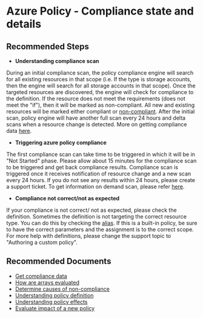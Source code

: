<properties
    pageTitle="Compliance state and details"
    description="Compliance state and details"
    service="microsoft.authorization"
    resource="policyAssignments"
    authors="robga"
    ms.author="robga"
    displayOrder=""
    selfHelpType="generic"
    supportTopicIds="32688711,32688712"
    resourceTags=""
    productPesIds="16456"
    cloudEnvironments="public, MoonCake, fairfax"
    articleId="97726c01-5bc5-40cf-8a04-fe6204ca247d"
	ownershipId="Compute_AzurePolicy"
/>

# Azure Policy - Compliance state and details

## **Recommended Steps**

* **Understanding compliance scan**

During an initial compliance scan, the policy compliance engine will search for all existing resources in that scope (i.e. If the type is storage accounts, then the engine will search for all storage accounts in that scope). Once the targeted resources are discovered, the engine will check for compliance to the definition. If the resource does not meet the requirements (does not meet the "if"), then it will be marked as non-compliant. All new and existing resources will be marked either compliant or [non-compliant](https://docs.microsoft.com/azure/governance/policy/how-to/determine-non-compliance).
After the initial scan, policy engine will have another full scan every 24 hours and delta scans when a resource change is detected. More on getting compliance data [here](https://docs.microsoft.com/azure/governance/policy/how-to/get-compliance-data).

* **Triggering azure policy compliance**

The first compliance scan can take time to be triggered in which it will be in "Not Started" phase. Please allow about 15 minutes for the compliance scan to be triggered and get back compliance results. Compliance scan is triggered once it receives notification of resource change and a new scan every 24 hours. If you do not see any results within 24 hours, please create a support ticket. 
To get information on demand scan, please refer [here](https://docs.microsoft.com/azure/governance/policy/how-to/get-compliance-data#on-demand-evaluation-scan).

* **Compliance not correct/not as expected**

If your compliance is not correct/ not as expected, please check the definition. Sometimes the definition is not targeting the correct resource type. You can do this by checking the [alias](https://docs.microsoft.com/azure/governance/policy/tutorials/create-custom-policy-definition#find-the-property-alias).  If this is a built-in policy, be sure to have the correct parameters and the assignment is to the correct scope.
For more help with definitions, please change the support topic to "Authoring a custom policy".

## **Recommended Documents**

* [Get compliance data](https://docs.microsoft.com/azure/governance/policy/how-to/get-compliance-data)
* [How are arrays evaluated](https://docs.microsoft.com/azure/governance/policy/how-to/author-policies-for-arrays)
* [Determine causes of non-compliance](https://docs.microsoft.com/azure/governance/policy/how-to/determine-non-compliance)
* [Understanding policy definition](https://docs.microsoft.com/azure/governance/policy/concepts/definition-structure)
* [Understanding policy effects](https://docs.microsoft.com/azure/governance/policy/concepts/effects)
* [Evaluate impact of a new policy](https://docs.microsoft.com/azure/governance/policy/concepts/evaluate-impact) 
